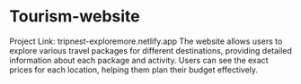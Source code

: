 # Tourism-website
Project Link: tripnest-exploremore.netlify.app
The website allows users to explore various travel packages for different  destinations, providing detailed information about each package and activity. Users can see the exact prices for each location, helping them plan their budget effectively. 


